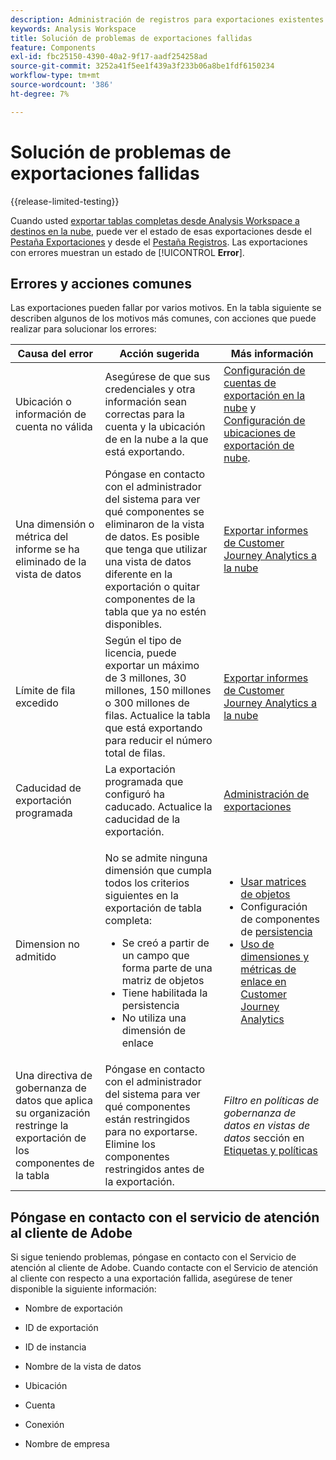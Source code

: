 ```yaml
---
description: Administración de registros para exportaciones existentes
keywords: Analysis Workspace
title: Solución de problemas de exportaciones fallidas
feature: Components
exl-id: fbc25150-4390-40a2-9f17-aadf254258ad
source-git-commit: 3252a41f5ee1f439a3f233b06a8be1fdf6150234
workflow-type: tm+mt
source-wordcount: '386'
ht-degree: 7%

---
```


# Solución de problemas de exportaciones fallidas

{{release-limited-testing}}

Cuando usted [exportar tablas completas desde Analysis Workspace a destinos en la nube](/help/analysis-workspace/export/export-cloud.md), puede ver el estado de esas exportaciones desde el [Pestaña Exportaciones](/help/components/exports/manage-exports.md) y desde el [Pestaña Registros](/help/components/exports/manage-export-logs.md). Las exportaciones con errores muestran un estado de [!UICONTROL **Error**].

## Errores y acciones comunes

Las exportaciones pueden fallar por varios motivos. En la tabla siguiente se describen algunos de los motivos más comunes, con acciones que puede realizar para solucionar los errores:

| Causa del error | Acción sugerida | Más información |
|---------|----------|---------|
| Ubicación o información de cuenta no válida | Asegúrese de que sus credenciales y otra información sean correctas para la cuenta y la ubicación de en la nube a la que está exportando. | [Configuración de cuentas de exportación en la nube](/help/components/exports/cloud-export-accounts.md) y [Configuración de ubicaciones de exportación de nube](/help/components/exports/cloud-export-locations.md). |
| Una dimensión o métrica del informe se ha eliminado de la vista de datos | Póngase en contacto con el administrador del sistema para ver qué componentes se eliminaron de la vista de datos. Es posible que tenga que utilizar una vista de datos diferente en la exportación o quitar componentes de la tabla que ya no estén disponibles. | [Exportar informes de Customer Journey Analytics a la nube](/help/analysis-workspace/export/export-cloud.md) |
| Límite de fila excedido | Según el tipo de licencia, puede exportar un máximo de 3 millones, 30 millones, 150 millones o 300 millones de filas. Actualice la tabla que está exportando para reducir el número total de filas. | [Exportar informes de Customer Journey Analytics a la nube](/help/analysis-workspace/export/export-cloud.md) |
| Caducidad de exportación programada | La exportación programada que configuró ha caducado. Actualice la caducidad de la exportación. | [Administración de exportaciones](/help/components/exports/manage-exports.md) |
| Dimension no admitido | <p>No se admite ninguna dimensión que cumpla todos los criterios siguientes en la exportación de tabla completa:</p> <ul><li>Se creó a partir de un campo que forma parte de una matriz de objetos</li><li>Tiene habilitada la persistencia<li>No utiliza una dimensión de enlace</li> | <ul><li>[Usar matrices de objetos](/help/use-cases/object-arrays.md)</li><li>Configuración de componentes de [persistencia](/help/data-views/component-settings/persistence.md)<li>[Uso de dimensiones y métricas de enlace en Customer Journey Analytics](/help/use-cases/data-views/binding-dimensions-metrics.md)</li> |
| Una directiva de gobernanza de datos que aplica su organización restringe la exportación de los componentes de la tabla | Póngase en contacto con el administrador del sistema para ver qué componentes están restringidos para no exportarse. Elimine los componentes restringidos antes de la exportación. | *Filtro en políticas de gobernanza de datos en vistas de datos* sección en [Etiquetas y políticas](/help/data-views/data-governance.md) |

## Póngase en contacto con el servicio de atención al cliente de Adobe

Si sigue teniendo problemas, póngase en contacto con el Servicio de atención al cliente de Adobe. Cuando contacte con el Servicio de atención al cliente con respecto a una exportación fallida, asegúrese de tener disponible la siguiente información:

* Nombre de exportación

* ID de exportación

* ID de instancia

* Nombre de la vista de datos

* Ubicación

* Cuenta

* Conexión

* Nombre de empresa
